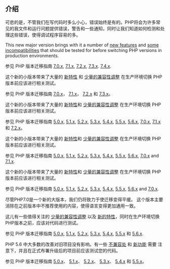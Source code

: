 介绍
----

可悲的是，不管我们在写代码时多么小心，错误始终是有的。PHP将会为许多常见的我文件和运行问题提供错误，警告和一些通知，同时让我们知道如何检测和处理这些错误，使得调试程序容易的多。

This new major version brings with it a number of
<a href="/migration80/new-features.html" class="link">new features</a>
and
<a href="/migration80/incompatible.html" class="link">some incompatibilities</a>
that should be tested for before switching PHP versions in production
environments.

参见 PHP 版本迁移指南
<a href="/migration70.html" class="link">7.0.x</a>,
<a href="/migration71.html" class="link">7.1.x</a>,
<a href="/migration72.html" class="link">7.2.x</a>,
<a href="/migration73.html" class="link">7.3.x</a>.
<a href="/migration74.html" class="link">7.4.x</a>.

这个新的小版本带来了大量的
<a href="/migration74/new-features.html" class="link">新特性</a> 和
<a href="/migration74/incompatible.html" class="link">少量的兼容性调整</a>
在生产环境切换 PHP 版本前应该进行相关测试。

参见 PHP 版本迁移指南
<a href="/migration70.html" class="link">7.0.x</a>，
<a href="/migration71.html" class="link">7.1.x</a>，
<a href="/migration72.html" class="link">7.2.x</a> 和
<a href="/migration73.html" class="link">7.3.x</a>。

这个新的小版本带来了大量的
<a href="/migration73/new-features.html" class="link">新特性</a>和
<a href="/migration73/incompatible.html" class="link">少量的兼容性调整</a>
在生产环境切换 PHP 版本前应该进行相关测试。

参见 PHP 版本迁移指南 <a href="/migration5.html" class="link">5.0.x</a>,
<a href="/migration51.html" class="link">5.1.x</a>,
<a href="/migration52.html" class="link">5.2.x</a>,
<a href="/migration53.html" class="link">5.3.x</a>,
<a href="/migration54.html" class="link">5.4.x</a>,
<a href="/migration55.html" class="link">5.5.x</a>,
<a href="/migration56.html" class="link">5.6.x</a>,
<a href="/migration70.html" class="link">7.0.x</a>,
<a href="/migration71.html" class="link">7.1.x</a> 和
<a href="/migration72.html" class="link">7.2.x</a>。

这个新的小版本带来了大量的
<a href="/migration72/new-features.html" class="link">新特性</a>和
<a href="/migration72/incompatible.html" class="link">少量的兼容性调整</a>
在生产环境切换 PHP 版本前应该进行相关测试。

参见 PHP 版本迁移指南 <a href="/migration5.html" class="link">5.0.x</a>,
<a href="/migration51.html" class="link">5.1.x</a>,
<a href="/migration52.html" class="link">5.2.x</a>,
<a href="/migration53.html" class="link">5.3.x</a>,
<a href="/migration54.html" class="link">5.4.x</a>,
<a href="/migration55.html" class="link">5.5.x</a>,
<a href="/migration56.html" class="link">5.6.x</a>,
<a href="/migration70.html" class="link">7.0.x</a> and
<a href="/migration71.html" class="link">7.1.x</a>.

这个新的小版本带来了大量的
<a href="/migration71/new-features.html" class="link">新特性</a>和
<a href="/migration71/incompatible.html" class="link">少量的兼容性调整</a>
在生产环境切换 PHP 版本前应该进行相关测试。

参见 PHP 版本迁移指南 <a href="/migration5.html" class="link">5.0.x</a>,
<a href="/migration51.html" class="link">5.1.x</a>,
<a href="/migration52.html" class="link">5.2.x</a>,
<a href="/migration53.html" class="link">5.3.x</a>,
<a href="/migration54.html" class="link">5.4.x</a>,
<a href="/migration55.html" class="link">5.5.x</a>,
<a href="/migration56.html" class="link">5.6.x</a> and
<a href="/migration70.html" class="link">7.0.x</a>.

尽管PHP7.0是一个新的大版本，我们仍将致力于使迁移变得平缓。
这个版本主要消除在之前版本中不推荐使用的内容，使得语言变得更加通用一致。

这儿有一些值得关注的
<a href="/migration70/incompatible.html" class="link">少量的兼容性调整</a>
以及
<a href="/migration70/new-features.html" class="link">新的特性</a>，同时在生产环境切换PHP版本之前，应该对代码进行测试。

参见 PHP 版本迁移指南 <a href="/migration5.html" class="link">5.0.x</a>,
<a href="/migration51.html" class="link">5.1.x</a>,
<a href="/migration52.html" class="link">5.2.x</a>,
<a href="/migration53.html" class="link">5.3.x</a>,
<a href="/migration54.html" class="link">5.4.x</a>,
<a href="/migration55.html" class="link">5.5.x</a> 和
<a href="/migration56.html" class="link">5.6.x</a>.

PHP 5.6 中大多数的改善对旧项目没有影响。有一些
<a href="/migration56/incompatible.html" class="link">不兼容处</a> 和
<a href="/migration56/new-features.html" class="link">新功能</a> 需要
注意下，并且在正式布署升级后的项目前应该测试您的代码。

参见 PHP 版本迁移指南
<a href="/migration5.html" class="link">5.0.x</a>、
<a href="/migration51.html" class="link">5.1.x</a>、
<a href="/migration52.html" class="link">5.2.x</a>、
<a href="/migration53.html" class="link">5.3.x</a>、
<a href="/migration54.html" class="link">5.4.x</a> 和
<a href="/migration55.html" class="link">5.5.x</a>。
